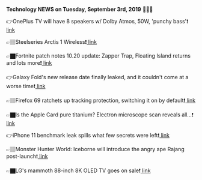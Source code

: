 <b>Technology NEWS on Tuesday, September 3rd, 2019</b> 📡📡📡 

👉OnePlus TV will have 8 speakers w/ Dolby Atmos, 50W, 'punchy bass'❗️<a href='https://www.google.com/url?rct=j&sa=t&url=https://9to5google.com/2019/09/03/oneplus-tv-speakers-dolby-atmos/&ct=ga&cd=CAIyGmVjZmViYzNiZjFkNzQyNDM6Y29tOmVuOlVT&usg=AFQjCNHL3PRkjZXCpvD87B6pfiMT-ZtZ7Q'> link</a>

👉🏽Steelseries Arctis 1 Wireless❗️<a href='https://www.google.com/url?rct=j&sa=t&url=https://www.pcmag.com/review/370426/steelseries-arctis-1-wireless&ct=ga&cd=CAIyGmVjZmViYzNiZjFkNzQyNDM6Y29tOmVuOlVT&usg=AFQjCNGnbJuH9ahQXqgsrq-vB_dmlTrLaA'> link</a>

👉🏿Fortnite patch notes 10.20 update: Zapper Trap, Floating Island returns and lots more❗️<a href='https://www.google.com/url?rct=j&sa=t&url=https://www.express.co.uk/entertainment/gaming/1173320/Fortnite-10-20-patch-notes-UPDATE-Zapper-Trap-Floating-Island-returns&ct=ga&cd=CAIyGmVjZmViYzNiZjFkNzQyNDM6Y29tOmVuOlVT&usg=AFQjCNEJp3nHNehNelZtJp5nbSaQd2D6jA'> link</a>

👉Galaxy Fold's new release date finally leaked, and it couldn't come at a worse time❗️<a href='https://www.google.com/url?rct=j&sa=t&url=https://bgr.com/2019/09/03/galaxy-folds-new-release-date-finally-leaked-and-it-couldnt-come-at-a-worse-time/&ct=ga&cd=CAIyGmVjZmViYzNiZjFkNzQyNDM6Y29tOmVuOlVT&usg=AFQjCNGWM2HLLdb2gKvPjsEufbaA43cBLA'> link</a>

👉🏽Firefox 69 ratchets up tracking protection, switching it on by default❗️<a href='https://www.google.com/url?rct=j&sa=t&url=https://www.cnet.com/news/firefox-69-ratchets-up-tracking-protection-switching-it-on-by-default/&ct=ga&cd=CAIyGmVjZmViYzNiZjFkNzQyNDM6Y29tOmVuOlVT&usg=AFQjCNHS7iqIq-jWLyFaw2Oa8RtOzV_yDA'> link</a>

👉🏿Is the Apple Card pure titanium? Electron microscope scan reveals all…❗️<a href='https://www.google.com/url?rct=j&sa=t&url=https://9to5mac.com/2019/09/03/apple-card-pure-titanium/&ct=ga&cd=CAIyGmVjZmViYzNiZjFkNzQyNDM6Y29tOmVuOlVT&usg=AFQjCNGbwegm-7wz0LsOcANDMxBpzNhpGA'> link</a>

👉iPhone 11 benchmark leak spills what few secrets were left❗️<a href='https://www.google.com/url?rct=j&sa=t&url=https://bgr.com/2019/09/03/iphone-11-release-date-soon-benchmark-leak-specs/&ct=ga&cd=CAIyGmVjZmViYzNiZjFkNzQyNDM6Y29tOmVuOlVT&usg=AFQjCNG5XT1Jo5H0ExPPYQ95G0SsYKRpXA'> link</a>

👉🏽Monster Hunter World: Iceborne will introduce the angry ape Rajang post-launch❗️<a href='https://www.google.com/url?rct=j&sa=t&url=https://www.pcgamer.com/monster-hunter-world-iceborne-will-introduce-the-angry-ape-rajang-post-launch/&ct=ga&cd=CAIyGmVjZmViYzNiZjFkNzQyNDM6Y29tOmVuOlVT&usg=AFQjCNFtwpngZayu1Zd4Mlz7dF9Lj9jpvw'> link</a>

👉🏿LG's mammoth 88-inch 8K OLED TV goes on sale❗️<a href='https://www.google.com/url?rct=j&sa=t&url=https://www.engadget.com/2019/09/03/lg-8k-oled-tv/&ct=ga&cd=CAIyGmVjZmViYzNiZjFkNzQyNDM6Y29tOmVuOlVT&usg=AFQjCNGf5smnAl2ulWurHEmUF5HFliA2PQ'> link</a>

